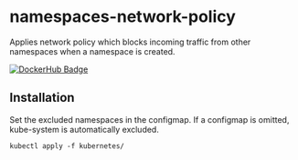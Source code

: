 # namespaces-network-policy
Applies network policy which blocks incoming traffic from other namespaces when a namespace is created.

[![DockerHub Badge](https://dockeri.co/image/bouwe/namespaces-network-policy)](https://hub.docker.com/r/bouwe/namespaces-network-policy)

## Installation
Set the excluded namespaces in the configmap. If a configmap is omitted, kube-system is automatically excluded.

```
kubectl apply -f kubernetes/
```

